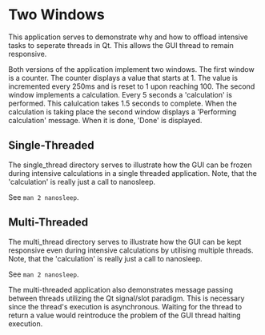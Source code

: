 # Two Windows

This application serves to demonstrate why and how to offload intensive tasks to seperate
threads in Qt. This allows the GUI thread to remain responsive.

Both versions of the application implement two windows. The first window is a counter. The 
counter displays a value that starts at 1. The value is incremented every 250ms and is reset
to 1 upon reaching 100. The second window implements a calculation. Every 5 seconds a 'calculation' 
is performed. This calulcation takes 1.5 seconds to complete. When the calculation is taking place
the second window displays a 'Performing calculation' message. When it is done, 'Done' is displayed.

## Single-Threaded

The single\_thread directory serves to illustrate how the GUI can be frozen during intensive
calculations in a single threaded application. Note, that the 'calculation' is really just
a call to nanosleep. 

See `man 2 nanosleep`.

## Multi-Threaded

The multi\_thread directory serves to illustrate how the GUI can be kept responsive even
during intensive calculations by utilising multiple threads. Note, that the 'calculation' is
really just a call to nanosleep. 

See `man 2 nanosleep`. 

The multi-threaded application also demonstrates message passing between threads utilizing 
the Qt signal/slot paradigm. This is necessary since the thread's execution is asynchronous. 
Waiting for the thread to return a value would reintroduce the problem of the GUI thread 
halting execution.
